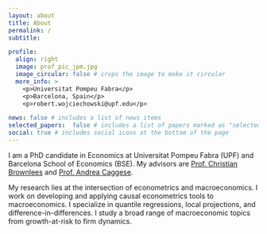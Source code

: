 ```yaml
---
layout: about
title: About
permalink: /
subtitle: 

profile:
  align: right
  image: prof_pic_jpm.jpg
  image_circular: false # crops the image to make it circular
  more_info: >
    <p>Universitat Pompeu Fabra</p>
    <p>Barcelona, Spain</p>
    <p>robert.wojciechowski@upf.edu</p>

news: false # includes a list of news items
selected_papers:  false # includes a list of papers marked as "selected={true}"
social: true # includes social icons at the bottom of the page
---
```


I am a PhD candidate in Economics at Universitat Pompeu Fabra (UPF) and Barcelona School of Economics (BSE). My  advisors are [Prof. Christian Brownlees](https://ctbrownlees.github.io/) and [Prof. Andrea Caggese](https://andreacaggese.weebly.com/). 

My research lies at the intersection of econometrics and macroeconomics. I work on developing and applying causal econometrics tools to macroeconomics. I specialize in quantile regressions, local projections, and difference-in-differences. I study a broad range of macroeconomic topics from growth-at-risk to firm dynamics.



